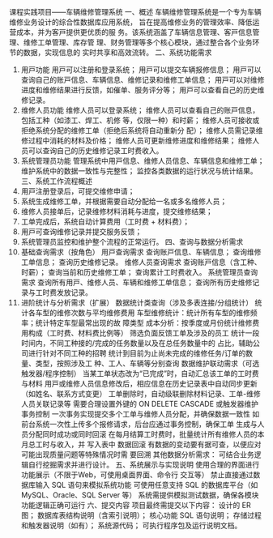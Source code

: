 课程实践项⽬——⻋辆维修管理系统
⼀、概述
⻋辆维修管理系统是⼀个专为⻋辆维修业务设计的综合性数据库应⽤系统，
旨在提⾼维修业务的管理效率、降低运营成本，并为客⼾提供更优质的服
务。该系统涵盖了⻋辆信息管理、客⼾信息管理、维修⼯单管理、库存管
理、财务管理等多个核⼼模块，通过整合各个业务环节的数据，实现信息的
实时共享和⾼效流转。
⼆、系统功能需求
1. ⽤⼾功能
   ⽤⼾可以注册和登录系统；
   ⽤⼾可以提交⻋辆报修信息；
   ⽤⼾可以查询⾃⼰的账⼾信息、⻋辆信息、维修记录和维修⼯单信息；
   ⽤⼾可以对维修进度和维修结果进⾏反馈，如催单、服务评分等；
   ⽤⼾可以查看⾃⼰的历史维修记录。
2. 维修⼈员功能
   维修⼈员可以登录系统；
   维修⼈员可以查看⾃⼰的账⼾信息，包括⼯种（如漆⼯、焊⼯、机修
   等，仅限⼀种）和时薪；
   维修⼈员可接收或拒绝系统分配的维修⼯单（拒绝后系统将⾃动重新分
   配）；
   维修⼈员需记录维修过程中消耗的材料及价格；
   维修⼈员可更新维修进度和维修结果；
   维修⼈员可以查询⾃⼰的历史维修记录⼯时费收⼊。
3. 系统管理员功能
   管理系统中⽤⼾信息、维修⼈员信息、⻋辆信息和维修⼯单；
   维护系统中的数据⼀致性与完整性；
   监控各类数据的运⾏状况与统计结果。
   三、系统⼯作流程概述
1. ⽤⼾注册登录后，可提交维修申请；
2. 系统⽣成维修⼯单，并根据需要⾃动分配给⼀名或多名维修⼈员；
3. 维修⼈员接单后，记录维修材料消耗与进度，提交维修结果；
4. ⼯单完成后，系统⾃动计算费⽤（⼯时费 + 材料费）；
5. ⽤⼾可查询维修记录并提交服务反馈；
6. 系统管理员监控和维护整个流程的正常运⾏。
   四、查询与数据分析需求
1. 基础查询需求（按⻆⾊）
   ⽤⼾查询需求
   查询账⼾信息、⻋辆信息；
   查询维修⼯单信息；
   查询历史维修记录。
   维修⼈员查询需求
   查询账⼾信息（含⼯种、时薪）；
   查询当前和历史维修⼯单；
   查询累计⼯时费收⼊。
   系统管理员查询需求
   查询所有⽤⼾、维修⼈员、⻋辆和维修⼯单信息；
   查询所有历史维修记录与⼯时费发放记录。
2. 进阶统计与分析需求（扩展）
   数据统计类查询（涉及多表连接/分组统计）
   统计各⻋型的维修次数与平均维修费⽤
   ⻋型维修统计：统计所有⻋型的维修频率；统计特定⻋型最常出现的故
   障类型
   成本分析：按季度或⽉份统计维修费⽤构成（⼯时费、材料费⽐例等）
   筛选负⾯反馈⼯单及涉及的员⼯
   统计⼀段时间内，不同⼯种接的/完成的任务数量以及在总任务数量中的
   占⽐，辅助公司进⾏针对不同⼯种的招聘
   统计到⽬前为⽌尚未完成的维修任务/订单的数量、类型，按照涉及⼯
   种、⼯⼈、⻋辆等分别查询
   数据维护联动需求（可选触发器/程序控制）
   当某⼯单状态改为“已完成”时，⾃动汇总该⼯单的⼯时费与材料
   ⽤⼾或维修⼈员信息修改后，相应信息在历史记录表中⾃动同步更新
   （如姓名、联系⽅式变更）
   ⼯单删除时，⾃动级联删除材料记录、⼯单-维修⼈员关联记录等
   需要合理设置外键的 ON DELETE CASCADE 或触发器维护
   事务控制
   ⼀次事务实现提交多个⼯单与维修⼈员分配，并确保数据⼀致性
   如前台系统⼀次性上传多个报修请求，后台应通过事务控制，确保⼯单
   ⽣成与⼈员分配同时成功或同时回滚
   在每⽉结算⼯时费时，批量统计所有维修⼈员的本⽉总⼯时与收⼊，并
   写⼊表中
   数据回滚
   有数据的变动要有据可查，以便应对可能出现质量问题等特殊情况时需
   要回溯
   其他数据分析需求：
   可结合业务逻辑⾃⾏挖掘需求并进⾏设计。
   五、系统展⽰与实现说明
   使⽤合理的界⾯进⾏功能展⽰（不限于Web，可使⽤桌⾯界⾯、命令⾏
   交互等）
   禁⽌直接通过数据库输⼊ SQL 语句来模拟系统功能
   可使⽤任意⽀持 SQL 的数据库平台（如 MySQL、Oracle、SQL Server
   等）
   系统需提供模拟测试数据，确保各模块功能逻辑正确可运⾏
   六、提交内容
   项⽬最终需提交以下内容：
   设计的 ER 图；
   数据库表结构说明（含索引说明）；
   核⼼功能 SQL 语句说明；
   存储过程和触发器说明（如有）；
   系统源代码；
   可执⾏程序包及运⾏说明⽂档。